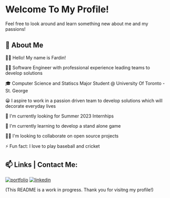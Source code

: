 
# Welcome To My Profile! 

Feel free to look around and learn something new about me and my passions!




## 🚀 About Me

👋🏽 Hello! My name is Fardin!

👨‍💻 Software Engineer with professional experience leading teams to develop solutions
 
🎓 Computer Science and Statiscs Major Student @ University Of Toronto - St. George

😀 I aspire to work in a passion driven team to develop solutions which will decorate everyday lives

👀 I'm currently looking for Summer 2023 Internhips

🧠 I'm currently learning to develop a stand alone game

👯‍♀️ I'm looking to collaborate on open source projects

⚡️ Fun fact: I love to play baseball and cricket





## 📫 Links | Contact Me:
[![portfolio](https://img.shields.io/badge/my_portfolio-000?style=for-the-badge&logo=ko-fi&logoColor=white)](https://github.com/Fard-Faru)
[![linkedin](https://img.shields.io/badge/linkedin-0A66C2?style=for-the-badge&logo=linkedin&logoColor=white)](www.linkedin.com/in/fardinfaruk)



(This README is a work in progress. Thank you for visitng my profile!)

